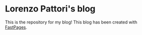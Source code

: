 # Lorenzo Pattori's blog

This is the repository for my blog! This blog has been created with [FastPages](https://github.com/fastai/fastpages).
